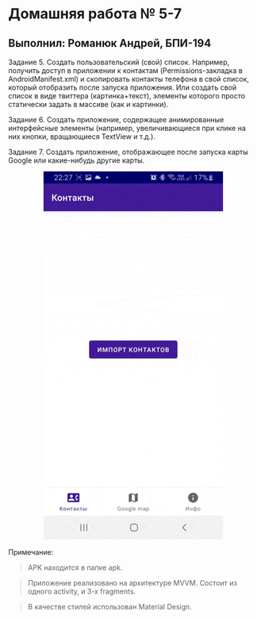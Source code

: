 # Домашняя работа № 5-7
## Выполнил: Романюк Андрей, БПИ-194

Задание 5. Создать пользовательский (свой) список. Например, получить доступ в приложении к контактам (Permissions-закладка в AndroidManifest.xml) и скопировать контакты телефона в свой список, который отобразить после запуска приложения. Или создать свой список в виде твиттера (картинка+текст), элементы которого просто статически задать в массиве (как и картинки).

Задание 6.  Создать приложение, содержащее анимированные интерфейсные элементы (например, увеличивающиеся при клике на них кнопки, вращающиеся TextView и т.д.).

Задание 7. Создать приложение, отображающее после запуска карты Google или какие-нибудь другие карты.

<center>

 ![GitHub Logo](src.gif) 

 </center>

Примечание:
 > APK находится в папке apk.
 
 > Приложение реализовано на архитектуре MVVM. Состоит из одного activity, и 3-х fragments.
 
 > В качестве стилей использован Material Design.